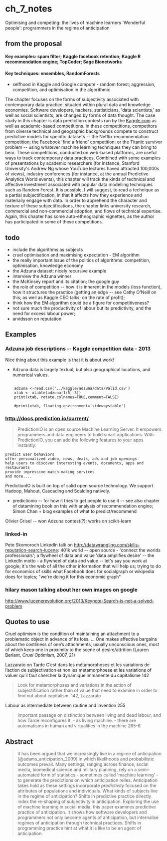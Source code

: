 # ch_7_notes
Optimising and competing: the lives of machine learners
'Wonderful people': programmers in the regime of anticipation

## from the proposal

#### Key examples: spam filter; Kaggle facebook retention; Kaggle R recommendation engine; TopCoder; Sage Bionetworks
#### Key techniques: ensembles, RandomForests

 - selfhood in Kaggle and Google compute - random forest; aggression, competition, and optimisation in the algorithmic

The chapter focuses on the forms of subjectivity associated with contemporary data practice, situated within plural data and knowledge economies. Software developers, hackers, statisticians, 'data scientists,' as well as social scientists, are changed by forms of data thought. The case study in this chapter is data prediction contests run by the [Kaggle.com](kaggle.com) as well as academic-based competitions. In these competitions, competitors from diverse technical and geographic backgrounds compete to construct predictive models for specific datasets -- the Netflix recommendation competition; the Facebook 'find a friend' competition; or the Titanic survivor problem -- using whatever machine learning techniques they can bring to bear. These competitions, conducted on web-based platforms, are useful ways to track contemporary data practices. Combined with some examples of presentations by academic researchers (for instance, Stanford University's Andrew Ng whose YouTube lectures haved attracted 100,000s of views), industry conferences (for instance, at the annual Predictive Analytics World events), this chapter will track the kinds of technical and affective investment associated with popular data modelling techniques such as Random Forest. It is possible, I will suggest, to read a technique as a partial subjectification, in that it affects how they experience and materially engage with data. In order to apprehend the character and texture of these subjectifications, the chapter links university research, commercial and non-commercial adoption, and flows of technical expertise. Again, this chapter has some auto-ethnographic vignettes, as the author has participated in some of these competitions.



## todo

- include the algorithms as subjects
- cruel optimisation and maximising expectation - EM algorithm
- the really important issue of the politics of algorithms: competition, optimisation, knowledge economy
- the Adzuna dataset: nicely recursive example
- interview the Adzuna winner 
- the McKinsey report and its citation; the google guy
- the role of competition -- how it is inherent in the models (loss function), how it structures the practice (getting an edge -- see Cathy O'Neill on this; as well as Kaggle CEO talks; on the rate of profit); 
- think how the EM algorithm could be a figure for competitiveness?
- not sure much the productivity of labour but its predictivity, and the need for excess labour power;
- arvidsson on reputation

## Examples

### Adzuna job descriptions -- Kaggle competition data - 2013

Nice thing about this example is that it is about work!
- Adzuna data is largely textual, but also geographical locations, and numerical values.

```{r echo=FALSE} 
	
	adzuna <-read.csv('../kaggle/adzuna/data/Valid.csv')
	xtab <- xtable(adzuna[1:5,-3])
	print(xtab, rotate.colnames=TRUE,comment=FALSE)
	
	#print(xtab, floating.environment='sidewaystable')

```
### http://docs.prediction.io/current/

>PredictionIO is an open source Machine Learning Server. It empowers programmers and data engineers to build smart applications. With PredictionIO, you can add the following features to your apps instantly:

    predict user behaviors
    offer personalized video, news, deals, ads and job openings
    help users to discover interesting events, documents, apps and restaurants
    provide impressive match-making services
    and more....

PredictionIO is built on top of solid open source technology. We support Hadoop, Mahout, Cascading and Scalding natively.

- predictionio -- for how it tries to get people to use it -- see also chapter of datamining book on this with analysis of recommendation engine; Simon Chan + blog examples of what to predict/recommend

Olivier Grisel -- won Adzuna contest(?); works on scikit-learn

### linked-in
Pete Skomoroch LinkedIn talk   on http://datawrangling.com/skills-reputation-search-lucene: 401k world -- open source - 'connect the worlds professionals'; a flywheel of data and value
	 'data amplifies desire' -- the LinkedIn motto - a flywheel of data and value -- let's say you work at google; it's the web of all the other information that will help us; trying to do for economics of skills what Facebook does for socialgraph or wikipedia does for topics; "we're doing it for this economic graph"

### hilary mason talking about her own images on google

http://www.lucenerevolution.org/2013/Keynote-Search-is-not-a-solved-problem

## Quotes to use

Cruel optimism is the condition of maintaining an attachment to a problematic object in advance of its loss. ... One makes affective bargains about the costliness of one’s attachments, usually unconscious ones, most of which keep one in proximity to the scene of desire/attrition (Lauren Berlant, _Cruel Optimism_, 2007, 21) 


Lazzarato on Tarde
C’est dans les métamorphoses et les variations de l’action de subjectivation et non les métamorphoese et les variations of valuer qu’il faut chercher la dynamique immanente du capitalisme 142
> Look for metamorphoses and variations in the action of subjectification rather than of value that need to examine in order to find out about capitalism. 142, Lazzarato

Labour as intermediate between routine and invention 255

> Important passage on distinction between living and dead labour, and how Tarde reconfigures it.  -  as living machine.  - there are automatisms in human and virtualities in the machine 265-6



## Abstract

> It has been argued that we increasingly live in a regime of anticipation [@adams_anticipation_2009] in which likelihoods and probabilistic outcomes prevail. Many settings, ranging across finance, social media, biomedical science and military planning, rely on a semi-automated form of statistics - sometimes called 'machine learning' - to generate the predictions on which anticipation relies. Anticipation takes hold as these settings incorporate _predictivity_ focused on the attributes of populations and individuals. What kinds of subjects live in the regime of anticipation? Shifts in predictive practice directly index the re-shaping of subjectivity in anticipation. Exploring the use of machine learning in social media, this paper examines predictive practice of anticipation. It shows how software developers and programmers not only become agents of anticipation, but internalise  regimes of anticipation through technical practices. Shifts in programming practice hint at what it is like to be an agent of anticipation.


